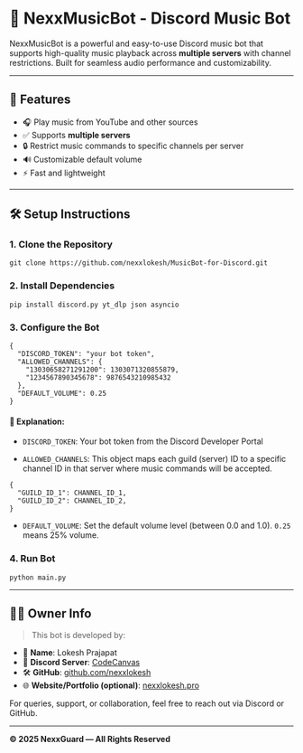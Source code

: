 # 🎵 NexxMusicBot - Discord Music Bot

NexxMusicBot is a powerful and easy-to-use Discord music bot that supports high-quality music playback across **multiple servers** with channel restrictions. Built for seamless audio performance and customizability.

---

## 🚀 Features

- 🎧 Play music from YouTube and other sources
- ✅ Supports **multiple servers**
- 🔒 Restrict music commands to specific channels per server
- 🔊 Customizable default volume
- ⚡ Fast and lightweight

---

## 🛠️ Setup Instructions

### 1. Clone the Repository

```arm
git clone https://github.com/nexxlokesh/MusicBot-for-Discord.git
```
### 2.  Install Dependencies
```arm
pip install discord.py yt_dlp json asyncio
```

### 3.  Configure the Bot
```arm
{
  "DISCORD_TOKEN": "your bot token",
  "ALLOWED_CHANNELS": {
    "13030658271291200": 1303071320855879,
    "1234567890345678": 9876543210985432
  },
  "DEFAULT_VOLUME": 0.25
}

```
#### 📌 Explanation:

- `DISCORD_TOKEN`: Your bot token from the Discord Developer Portal

- `ALLOWED_CHANNELS`: This object maps each guild (server) ID to a specific channel ID in that server where music commands will be accepted.

```arm
{
  "GUILD_ID_1": CHANNEL_ID_1,
  "GUILD_ID_2": CHANNEL_ID_2,
}
```
- `DEFAULT_VOLUME`: Set the default volume level (between 0.0 and 1.0). `0.25` means 25% volume.


### 4.  Run Bot
```arm
python main.py
```

---


## 🙋‍♂️ Owner Info

> This bot is developed by:

- 👤 **Name**: Lokesh Prajapat
- 💬 **Discord Server**: [CodeCanvas](https://discord.gg/trYJRwYQZ3)
- 🛠️ **GitHub**: [github.com/nexxlokesh](https://github.com/nexxlokesh)
- 🌐 **Website/Portfolio (optional)**: [nexxlokesh.pro](https://nexxlokesh.pro)

For queries, support, or collaboration, feel free to reach out via Discord or GitHub.

---

**© 2025 NexxGuard — All Rights Reserved**
